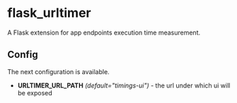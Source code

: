 # flask_urltimer

A Flask extension for app endpoints execution time measurement.

## Config
The next configuration is available.

- **URLTIMER_URL_PATH** *(default="timings-ui")* - the url under which ui will be 
exposed
